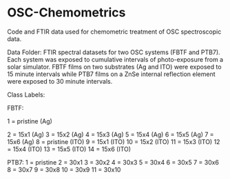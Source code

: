 # OSC-Chemometrics
Code and FTIR data used for chemometric treatment of OSC spectroscopic data.

Data Folder:
FTIR spectral datasets for two OSC systems (FBTF and PTB7). Each system was exposed to cumulative intervals of photo-exposure from a solar simulator. FBTF films on two substrates (Ag and ITO) were exposed to 15 minute intervals while PTB7 films on a ZnSe internal reflection element were exposed to 30 minute intervals.

Class Labels:

FBTF:

1 = pristine (Ag)

2 = 15x1 (Ag)
3 = 15x2 (Ag)
4 = 15x3 (Ag)
5 = 15x4 (Ag)
6 = 15x5 (Ag)
7 = 15x6 (Ag)
8 = pristine (ITO)
9 = 15x1 (ITO)
10 = 15x2 (ITO)
11 = 15x3 (ITO)
12 = 15x4 (ITO)
13 = 15x5 (ITO)
14 = 15x6 (ITO)

PTB7:
1 = pristine
2 = 30x1
3 = 30x2
4 = 30x3
5 = 30x4
6 = 30x5
7 = 30x6
8 = 30x7
9 = 30x8
10 = 30x9
11 = 30x10
